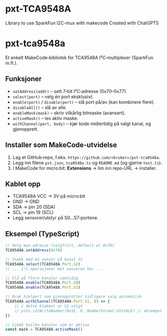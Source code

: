 # pxt-TCA9548A
Library to use SparkFun I2C-mux with makecode
Created with ChatGPT5

# pxt-tca9548a

Et enkelt MakeCode‑bibliotek for TCA9548A I²C‑multiplexer (SparkFun m.fl.).

## Funksjoner
- `setAddress(addr)` – sett 7‑bit I²C‑adresse (0x70–0x77).
- `select(port)` – velg én port eksklusivt.
- `enable(port)` / `disable(port)` – slå port på/av (kan kombinere flere).
- `disableAll()` – slå av alle.
- `enableMask(mask)` – skriv vilkårlig bitmaske (avansert).
- `activeMask()` – les aktiv maske.
- `withChannel(port, body)` – kjør kode midlertidig på valgt kanal, og gjenopprett.

## Installer som MakeCode‑utvidelse
1. Lag et GitHub‑repo, f.eks. `https://github.com/<bruker>/pxt-tca9548a`.
2. Legg inn filene `pxt.json`, `tca9548a.ts` og `README.md` (og gjerne `test.ts`).
3. I MakeCode for micro:bit: **Extensions** → lim inn repo‑URL → installer.

## Kablet opp
- TCA9548A VCC → 3V på micro:bit
- GND → GND
- SDA → pin 20 (SDA)
- SCL → pin 19 (SCL)
- Legg sensorer/utstyr på S0…S7‑portene.

## Eksempel (TypeScript)
```ts
// Velg mux‑adresse (valgfritt, default er 0x70)
TCA9548A.setAddress(0x70)

// Snakk med en sensor på kanal S2
TCA9548A.select(TCA9548A.Port.S2)
// ... I²C‑operasjoner mot sensoren her ...

// Slå på flere kanaler samtidig
TCA9548A.enable(TCA9548A.Port.S0)
TCA9548A.enable(TCA9548A.Port.S3)

// Bruk hjelpert som gjenoppretter tidligere valg automatisk
TCA9548A.withChannel(TCA9548A.Port.S1, () => {
    // i dette blokket er S1 valgt
    // pins.i2cWriteNumber(0x1E, 0, NumberFormat.UInt8LE) // eksempel
})

// Sjekk hvilke kanaler som er aktive
const mask = TCA9548A.activeMask()
